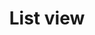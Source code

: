 ---
layout: component.njk
tags: 
    - mobile_components_en
key: list-view-mobile_en
title: List view
parent: mobile_components_en
image: mobile/overview/list-view.webp
keywords: list
order: 80
---